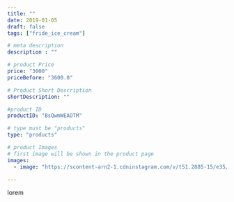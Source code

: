 ```yaml
---
title: ""
date: 2019-01-05
draft: false
tags: ["fride_ice_cream"]

# meta description
description : ""

# product Price
price: "3000"
priceBefore: "3600.0"

# Product Short Description
shortDescription: ""

#product ID
productID: "BsQwmWEAOTM"

# type must be "products"
type: "products"

# product Images
# first image will be shown in the product page
images:
  - image: "https://scontent-arn2-1.cdninstagram.com/v/t51.2885-15/e35/47582862_401153870624805_1539574135230982922_n.jpg?se=7&tp=1&_nc_ht=scontent-arn2-1.cdninstagram.com&_nc_cat=109&_nc_ohc=ZBPx409HOK4AX-R5wtt&ccb=7-4&oh=50868616f8a4e6b2964a1c4149aae754&oe=6084AD11&ig_cache_key=MTk1MDI3MjM3OTkxMzU2MTI5Mg%3D%3D.2-ccb7-4"

---
```

lorem
